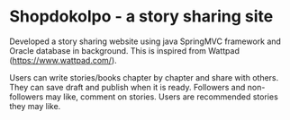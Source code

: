 # Shopdokolpo - a story sharing site

Developed a story sharing website using java SpringMVC framework and Oracle database in background. This is inspired from Wattpad (https://www.wattpad.com/). 

Users can write stories/books chapter by chapter and share with others. They can save draft and publish when it is ready. Followers and non-followers may like, comment on stories. Users are recommended stories they may like.  
